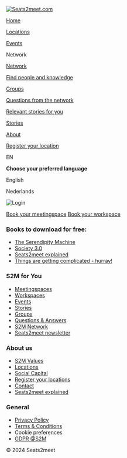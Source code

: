 [![Seats2meet.com](/_nuxt/img/logo.95e5995.svg)](https://www.seats2meet.com/en)

[Home](https://www.seats2meet.com/en)

[Locations](https://www.seats2meet.com/en/locations)

[Events](https://www.seats2meet.com/en/events)

Network

[Network](https://www.seats2meet.com/en/network)

[Find people and knowledge](https://www.seats2meet.com/en/network/people)

[Groups](https://www.seats2meet.com/en/network/groups)

[Questions from the network](https://www.seats2meet.com/en/network/questions)

[Relevant stories for you](https://www.seats2meet.com/en/network/stories)

[Stories](https://www.seats2meet.com/en/stories)

[About](https://www.seats2meet.com/en/about)

[Register your location](https://www.seats2meet.com/en/add-location)

EN

**Choose your preferred language**

English

Nederlands

![Login](/img/spacer1_1.gif)

[Book your meetingspace](https://www.seats2meet.com/en) [Book your workspace](https://www.seats2meet.com/en/coworking)

[](https://www.facebook.com/Seats2meetcom)[](https://www.linkedin.com/company/seats2meet.com)[](https://www.youtube.com/@seats2meet/videos)[](https://www.instagram.com/seats2meet)

### Books to download for free:

* [The Serendipity Machine](https://www.seats2meet.com/downloads/The-Serendipity-Machine.pdf)
* [Society 3.0](https://www.seats2meet.com/downloads/society30.pdf)
* [Seats2meet explained](https://issuu.com/s2mi/docs/s2m_explained_en)
* [Things are getting complicated - hurray!](https://www.seats2meet.com/downloads/Hoera_ingewikkeld_en.pdf)

### S2M for You

* [Meetingspaces](https://www.seats2meet.com/en)
* [Workspaces](https://www.seats2meet.com/en/coworking)
* [Events](https://www.seats2meet.com/en/events)
* [Stories](https://www.seats2meet.com/en/stories)
* [Groups](https://www.seats2meet.com/en/network/groups)
* [Questions & Answers](https://www.seats2meet.com/en/network/questions)
* [S2M Network](https://www.seats2meet.com/en/network)
* [Seats2meet newsletter](https://us5.campaign-archive.com/home/?u=0ef35c46d8abb72c4532c287d&id=2e89a946f4)

### About us

* [S2M Values](https://www.seats2meet.com/en/about)
* [Locations](https://www.seats2meet.com/en/locations)
* [Social Capital](https://www.seats2meet.com/en/social-capital)
* [Register your locations](https://www.seats2meet.com/en/add-location)
* [Contact](https://www.seats2meet.com/en/contact)
* [Seats2meet explained](https://issuu.com/s2mi/docs/s2m_explained_en)

### General

* [Privacy Policy](https://www.seats2meet.com/en/privacy)
* [Terms & Conditions](https://www.seats2meet.com/en/terms)
* Cookie preferences
* [GDPR @S2M](https://gdpr.seats2meet.com/)

© 2024 Seats2meet